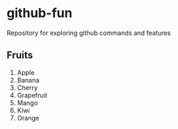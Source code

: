# github-fun
Repository for exploring github commands and features

## Fruits
1. Apple
2. Banana
3. Cherry
4. Grapefruit
5. Mango
6. Kiwi
7. Orange
